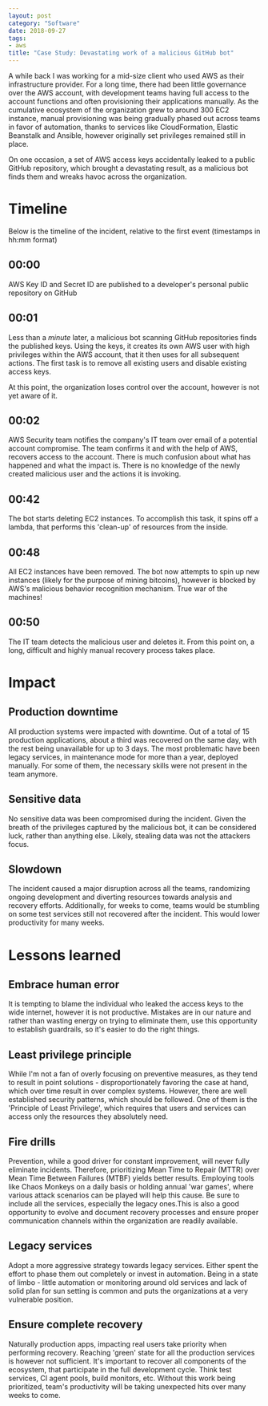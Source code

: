 ```yaml
---
layout: post
category: "Software"
date: 2018-09-27
tags:
- aws
title: "Case Study: Devastating work of a malicious GitHub bot"
---
```


A while back I was working for a mid-size client who used AWS as their infrastructure provider. For a long time, there had been little governance over the AWS account, with development teams having full access to the account functions and often provisioning their applications manually. As the cumulative ecosystem of the organization grew to around 300 EC2 instance, manual provisioning was being gradually phased out across teams in favor of automation, thanks to services like CloudFormation, Elastic Beanstalk and Ansible, however originally set privileges remained still in place.

On one occasion, a set of AWS access keys accidentally leaked to a public GitHub repository, which brought a devastating result, as a malicious bot finds them and wreaks havoc across the organization.

# Timeline

Below is the timeline of the incident, relative to the first event (timestamps in hh:mm format)

## 00:00
AWS Key ID and Secret ID are published to a developer's personal public repository on GitHub

## 00:01
Less than a *minute* later, a malicious bot scanning GitHub repositories finds the published keys. Using the keys, it creates its own AWS user with high privileges within the AWS account, that it then uses for all subsequent actions. The first task is to remove all existing users and disable existing access keys.

At this point, the organization loses control over the account, however is not yet aware of it.

## 00:02
AWS Security team notifies the company's IT team over email of a potential account compromise. The team confirms it and with the help of AWS, recovers access to the account. There is much confusion about what has happened and what the impact is. There is no knowledge of the newly created malicious user and the actions it is invoking.

## 00:42
The bot starts deleting EC2 instances. To accomplish this task, it spins off a lambda, that performs this 'clean-up' of resources from the inside.

## 00:48
All EC2 instances have been removed. The bot now attempts to spin up new instances (likely for the purpose of mining bitcoins), however is blocked by AWS's malicious behavior recognition mechanism. True war of the machines!

## 00:50
The IT team detects the malicious user and deletes it. From this point on, a long, difficult and highly manual recovery process takes place.

# Impact

## Production downtime
All production systems were impacted with downtime. Out of a total of 15 production applications, about a third was recovered on the same day, with the rest being unavailable for up to 3 days. The most problematic have been legacy services, in maintenance mode for more than a year, deployed manually. For some of them, the necessary skills were not present in the team anymore.

## Sensitive data
No sensitive data was been compromised during the incident. Given the breath of the privileges captured by the malicious bot, it can be considered luck, rather than anything else. Likely, stealing data was not the attackers focus.

## Slowdown
The incident caused a major disruption across all the teams, randomizing ongoing development and diverting resources towards analysis and recovery efforts. Additionally, for weeks to come, teams would be stumbling on some test services still not recovered after the incident. This would lower productivity for many weeks.

# Lessons learned

## Embrace human error
It is tempting to blame the individual who leaked the access keys to the wide internet, however it is not productive. Mistakes are in our nature and rather than wasting energy on trying to eliminate them, use this opportunity to establish guardrails, so it's easier to do the right things.

## Least privilege principle
While I'm not a fan of overly focusing on preventive measures, as they tend to result in point solutions - disproportionately favoring the case at hand, which over time result in over complex systems. However, there are well established security patterns, which should be followed. One of them is the 'Principle of Least Privilege', which requires that users and services can access only the resources they absolutely need.

## Fire drills
Prevention, while a good driver for constant improvement, will never fully eliminate incidents. Therefore, prioritizing Mean Time to Repair (MTTR) over Mean Time Between Failures (MTBF) yields better results. Employing tools like Chaos Monkeys on a daily basis or holding annual 'war games', where various attack scenarios can be played will help this cause. Be sure to include all the services, especially the legacy ones.This is also a good opportunity to evolve and document recovery processes and ensure proper communication channels within the organization are readily available.

## Legacy services
Adopt a more aggressive strategy towards legacy services. Either spent the effort to phase them out completely or invest in automation. Being in a state of limbo - little automation or monitoring around old services and lack of solid plan for sun setting is common and puts the organizations at a very vulnerable position.

## Ensure complete recovery
Naturally production apps, impacting real users take priority when performing recovery. Reaching 'green' state for all the production services is however not sufficient. It's important to recover all components of the ecosystem, that participate in the full development cycle. Think test services, CI agent pools, build monitors, etc. Without this work being prioritized, team's productivity will be taking unexpected hits over many weeks to come.